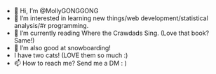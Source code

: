 - 👋 Hi, I’m @MollyGONGGONG
- 👀 I’m interested in learning new things/web development/statistical analysis/#r programming.
- 🌱 I’m currently reading Where the Crawdads Sing. (Love that book? Same!)
- 💞️ I’m also good at snowboarding!
- I have two cats! (LOVE them so much :)
- 📫 How to reach me? Send me a DM : )

<!---
MollyGONGGONG/MollyGONGGONG is a ✨ special ✨ repository because its `README.md` (this file) appears on your GitHub profile.
You can click the Preview link to take a look at your changes.
--->
